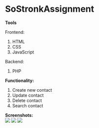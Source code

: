 # SoStronkAssignment
<b>Tools</b><br/>
<p>Frontend:</p>
<ol>
  <li>HTML</li>
  <li>CSS</li>
  <li>JavaScript</li>
</ol>
<p>Backend:</p>
<ol>
  <li>PHP</li>
</ol>
<b>Functionality:</b>
<ol>
  <li>Create new contact</li>
  <li>Update contact</li>
  <li>Delete contact</li>
  <li>Search contact</li>
</ol>
<b>Screenshots:</b><br>
<img src="https://user-images.githubusercontent.com/48478625/83218375-80b39400-a18b-11ea-82e1-81df3fa840ad.png">
<img src="https://user-images.githubusercontent.com/48478625/83219819-f705c580-a18e-11ea-8b16-454bc9ac8b56.png">
<img src="https://user-images.githubusercontent.com/48478625/83220049-9aef7100-a18f-11ea-92a8-18d323988d3d.png">
